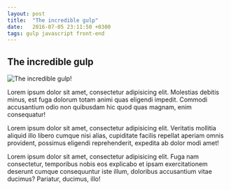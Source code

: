 ```yaml
---
layout: post
title:  "The incredible gulp"
date:   2016-07-05 23:11:50 +0300
tags: gulp javascript front-end
---
```


## The incredible gulp

![The incredible gulp!](https://farm4.staticflickr.com/3034/2574068598_e3095654b7_b.jpg)

Lorem ipsum dolor sit amet, consectetur adipisicing elit. Molestias debitis minus, est fuga dolorum totam animi quas eligendi impedit. Commodi accusantium odio non quibusdam hic quod quas magnam, enim consequatur!

Lorem ipsum dolor sit amet, consectetur adipisicing elit. Veritatis mollitia aliquid illo libero cumque nisi alias, cupiditate facilis repellat aperiam omnis provident, possimus 
eligendi reprehenderit, expedita ab dolor modi amet!

Lorem ipsum dolor sit amet, consectetur adipisicing elit. Fuga nam consectetur, temporibus nobis eos explicabo et ipsam exercitationem deserunt cumque consequuntur iste illum, doloribus accusantium vitae ducimus? Pariatur, ducimus, illo!
